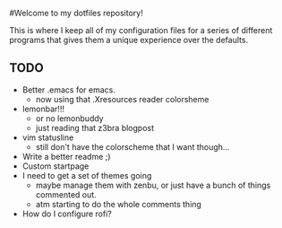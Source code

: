 #Welcome to my dotfiles repository!

This is where I keep all of my configuration files for a series of different programs that gives them a unique experience over the defaults.
    
## TODO
- Better .emacs for emacs.
  - now using that .Xresources reader colorsheme  
- lemonbar!!!
    - or no lemonbuddy
    - just reading that z3bra blogpost
- vim statusline
    - still don't have the colorscheme that I want though...
- Write a better readme ;)
- Custom startpage
- I need to get a set of themes going
    - maybe manage them with zenbu, or just have a bunch of things commented out.
    - atm starting to do the whole comments thing
- How do I configure rofi?

